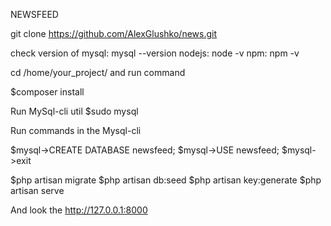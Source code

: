 NEWSFEED

git clone https://github.com/AlexGlushko/news.git

check version of 
mysql:  mysql --version
nodejs:  node -v
npm:       npm -v

cd /home/your_project/ and run command

$composer install 

Run MySql-cli util
$sudo mysql 

Run commands in the Mysql-cli

$mysql->CREATE DATABASE newsfeed;
$mysql->USE newsfeed;
$mysql->exit

$php artisan migrate
$php artisan db:seed
$php artisan key:generate
$php artisan serve

And look the http://127.0.0.1:8000
